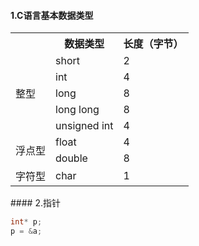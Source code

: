 #### 1.C语言基本数据类型

<table>
    <tr>
        <th></th>
        <th>数据类型</th>
        <th>长度（字节）</th>
    </tr>
    <tr>
        <td rowspan="5">整型</td> 
        <td>short</td>
        <td>2</td>
    </tr>
    <tr>
        <td>int</td>
        <td>4</td>
    </tr>
    <tr>
        <td>long</td>
        <td>8</td>
    </tr>
    <tr>
        <td>long long</td>
        <td>8</td>
    </tr>
    <tr>
        <td>unsigned int</td>
        <td>4</td>
    </tr>
    <tr>
        <td rowspan="2">浮点型</td>
        <td>float</td>
        <td>4</td>
    </tr>
    <tr>
        <td>double</td>
        <td>8</td>
    </tr>
    <tr>
        <td rowspan="1">字符型</td>
        <td>char</td>
        <td>1</td>
    </tr>
</table>
#### 2.指针

```c
int* p;
p = &a;
```

